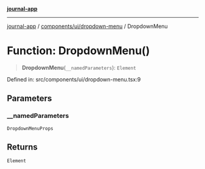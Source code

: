 [**journal-app**](../../../../README.md)

***

[journal-app](../../../../modules.md) / [components/ui/dropdown-menu](../README.md) / DropdownMenu

# Function: DropdownMenu()

> **DropdownMenu**(`__namedParameters`): `Element`

Defined in: src/components/ui/dropdown-menu.tsx:9

## Parameters

### \_\_namedParameters

`DropdownMenuProps`

## Returns

`Element`
